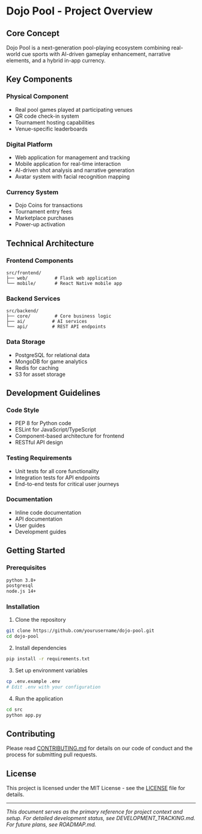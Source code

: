 # Dojo Pool - Project Overview

## Core Concept

Dojo Pool is a next-generation pool-playing ecosystem combining real-world cue sports with AI-driven gameplay enhancement, narrative elements, and a hybrid in-app currency.

## Key Components

### Physical Component

- Real pool games played at participating venues
- QR code check-in system
- Tournament hosting capabilities
- Venue-specific leaderboards

### Digital Platform

- Web application for management and tracking
- Mobile application for real-time interaction
- AI-driven shot analysis and narrative generation
- Avatar system with facial recognition mapping

### Currency System

- Dojo Coins for transactions
- Tournament entry fees
- Marketplace purchases
- Power-up activation

## Technical Architecture

### Frontend Components

```
src/frontend/
├── web/          # Flask web application
└── mobile/       # React Native mobile app
```

### Backend Services

```
src/backend/
├── core/         # Core business logic
├── ai/          # AI services
└── api/         # REST API endpoints
```

### Data Storage

- PostgreSQL for relational data
- MongoDB for game analytics
- Redis for caching
- S3 for asset storage

## Development Guidelines

### Code Style

- PEP 8 for Python code
- ESLint for JavaScript/TypeScript
- Component-based architecture for frontend
- RESTful API design

### Testing Requirements

- Unit tests for all core functionality
- Integration tests for API endpoints
- End-to-end tests for critical user journeys

### Documentation

- Inline code documentation
- API documentation
- User guides
- Development guides

## Getting Started

### Prerequisites

```bash
python 3.8+
postgresql
node.js 14+
```

### Installation

1. Clone the repository

```bash
git clone https://github.com/yourusername/dojo-pool.git
cd dojo-pool
```

2. Install dependencies

```bash
pip install -r requirements.txt
```

3. Set up environment variables

```bash
cp .env.example .env
# Edit .env with your configuration
```

4. Run the application

```bash
cd src
python app.py
```

## Contributing

Please read [CONTRIBUTING.md](CONTRIBUTING.md) for details on our code of conduct and the process for submitting pull requests.

## License

This project is licensed under the MIT License - see the [LICENSE](LICENSE) file for details.

---

_This document serves as the primary reference for project context and setup. For detailed development status, see DEVELOPMENT_TRACKING.md. For future plans, see ROADMAP.md._
